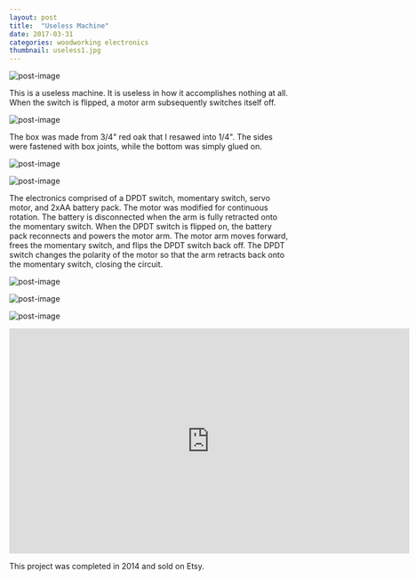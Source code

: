 ```yaml
---
layout: post
title:  "Useless Machine"
date: 2017-03-31
categories: woodworking electronics
thumbnail: useless1.jpg
---
```


![post-image]({{site.url}}/assets/useless1.jpg)

This is a useless machine. It is useless in how it accomplishes nothing at all. When the switch is flipped, a motor arm subsequently switches itself off.

![post-image]({{site.url}}/assets/useless2.jpg)

The box was made from 3/4" red oak that I resawed into 1/4". The sides were fastened with box joints, while the bottom was simply glued on.

![post-image]({{site.url}}/assets/useless3.jpg)

![post-image]({{site.url}}/assets/useless4.jpg)

The electronics comprised of a DPDT switch, momentary switch, servo motor, and 2xAA battery pack. The motor was modified for continuous rotation. The battery is disconnected when the arm is fully retracted onto the momentary switch. When the DPDT switch is flipped on, the battery pack reconnects and powers the motor arm. The motor arm moves forward, frees the momentary switch, and flips the DPDT switch back off. The DPDT switch changes the polarity of the motor so that the arm retracts back onto the momentary switch, closing the circuit.

![post-image]({{site.url}}/assets/useless5.jpg)


![post-image]({{site.url}}/assets/useless6.jpg)


![post-image]({{site.url}}/assets/useless8.jpg)

<iframe width="720" height="405" src="https://www.youtube.com/embed/UHHWm8h0xGU" frameborder="0" allowfullscreen></iframe>

This project was completed in 2014 and sold on Etsy.
